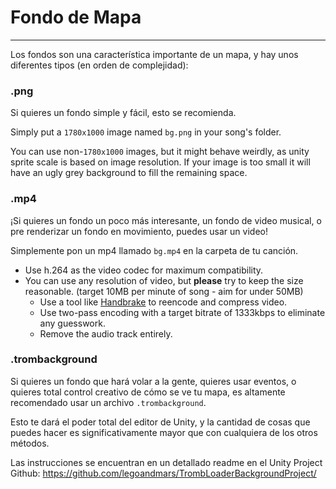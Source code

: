 # Fondo de Mapa
---

Los fondos son una característica importante de un mapa, y hay unos diferentes tipos (en orden de complejidad):

### .png

Si quieres un fondo simple y fácil, esto se recomienda.

Simply put a `1780x1000` image named `bg.png` in your song's folder.

You can use non-`1780x1000` images, but it might behave weirdly, as unity sprite scale is based on image resolution. If your image is too small it will have an ugly grey background to fill the remaining space.

### .mp4

¡Si quieres un fondo un poco más interesante, un fondo de video musical, o pre renderizar un fondo en movimiento, puedes usar un video!

Simplemente pon un mp4 llamado `bg.mp4` en la carpeta de tu canción.

- Use h.264 as the video codec for maximum compatibility.
- You can use any resolution of video, but **please** try to keep the size reasonable. (target 10MB per minute of song - aim for under 50MB)
  - Use a tool like [Handbrake](https://handbrake.fr/) to reencode and compress video.
  - Use two-pass encoding with a target bitrate of 1333kbps to eliminate any guesswork.
  - Remove the audio track entirely.

### .trombackground

Si quieres un fondo que hará volar a la gente, quieres usar eventos, o quieres total control creativo de cómo se ve tu mapa, es altamente recomendado usar un archivo `.trombackground`.

Esto te dará el poder total del editor de Unity, y la cantidad de cosas que puedes hacer es significativamente mayor que con cualquiera de los otros métodos.

Las instrucciones se encuentran en un detallado readme en el Unity Project Github: <https://github.com/legoandmars/TrombLoaderBackgroundProject/>
